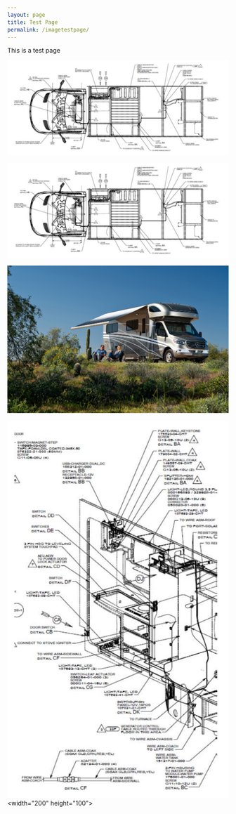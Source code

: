 ```yaml
---
layout: page
title: Test Page
permalink: /imagetestpage/
---
```


This is a test page

<img src="/assets/vandrawing.jpg">

![vandrawing](/assets/vandrawing.jpg)

<img src="/assets/VW-Lifestyle%2005-20.jpg">

![narrow drawing 1](/assets/narrowdrawing1.jpg) <width="200" height="100">
  



                                                              
